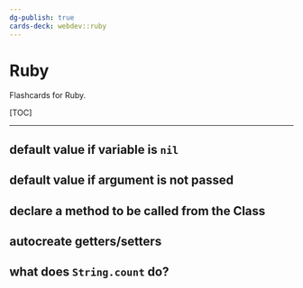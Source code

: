 ```yaml
---
dg-publish: true
cards-deck: webdev::ruby
---
```

# Ruby

Flashcards for Ruby.

[TOC]

---

## default value if variable is `nil`

## default value if argument is not passed

## declare a method to be called from the Class

## autocreate getters/setters

## what does `String.count` do?


